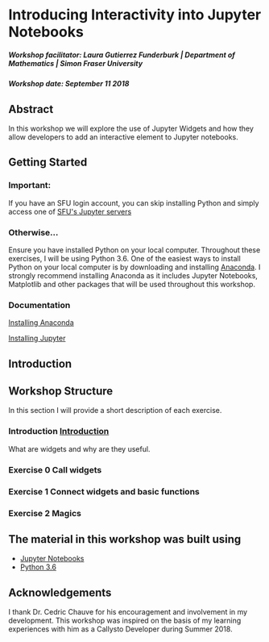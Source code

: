 # Introducing Interactivity into Jupyter Notebooks
##### Workshop facilitator: Laura Gutierrez Funderburk | Department of Mathematics | Simon Fraser University

##### Workshop date: September 11 2018

## Abstract

In this workshop we will explore the use of Jupyter Widgets and how they allow developers to add an interactive element to Jupyter notebooks. 

## Getting Started

### Important: 

If you have an SFU login account, you can skip installing Python and simply access one of [SFU's Jupyter servers](https://sfu.syzygy.ca/)

### Otherwise...

Ensure you have installed Python on your local computer. Throughout these exercises, I will be using Python 3.6. One of the easiest ways to install Python on your local computer is by downloading and installing [Anaconda](https://www.anaconda.com/download/#linux). I strongly recommend installing Anaconda as it includes Jupyter Notebooks, Matplotlib and other packages that will be used throughout this workshop. 

### Documentation

[Installing Anaconda](https://docs.anaconda.com/anaconda/install/#detailed-installation-information)

[Installing Jupyter](http://jupyter.org/install)

## Introduction

## Workshop Structure

In this section I will provide a short description of each exercise. 

### Introduction <a href="https://github.com/lfunderburk/Interactive_Jupyter/blob/master/Notebooks/Introduction.ipynb" target="_blank">Introduction</a>
What are widgets and why are they useful. 

### Exercise 0 Call widgets 

### Exercise 1 Connect widgets and basic functions

### Exercise 2 Magics

## The material in this workshop was built using

* <a href="http://jupyter.org/" target="_blank">Jupyter Notebooks</a>
* <a href="https://www.python.org/downloads/release/python-360/" target="_blank">Python 3.6</a>

## Acknowledgements

I thank Dr. Cedric Chauve for his encouragement and involvement in my development. This workshop was inspired on the basis of my learning experiences with him as a Callysto Developer during Summer 2018. 
